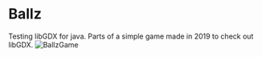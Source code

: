 # Ballz
Testing libGDX for java.
Parts of a simple game made in 2019 to check out libGDX.
![BallzGame](https://user-images.githubusercontent.com/40165515/162929816-f5a284fe-276e-4d50-b590-7863f209ff11.PNG)
